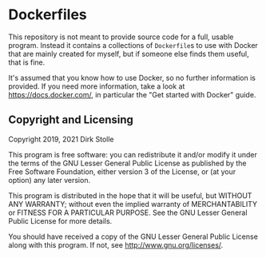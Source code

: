 # Dockerfiles

This repository is not meant to provide source code for a full, usable program.
Instead it contains a collections of `Dockerfile`s to use with Docker that are
mainly created for myself, but if someone else finds them useful, that is fine.

It's assumed that you know how to use Docker, so no further information is
provided. If you need more information, take a look at
<https://docs.docker.com/>, in particular the "Get started with Docker" guide.

## Copyright and Licensing

Copyright 2019, 2021  Dirk Stolle

This program is free software: you can redistribute it and/or modify
it under the terms of the GNU Lesser General Public License as published by
the Free Software Foundation, either version 3 of the License, or
(at your option) any later version.

This program is distributed in the hope that it will be useful,
but WITHOUT ANY WARRANTY; without even the implied warranty of
MERCHANTABILITY or FITNESS FOR A PARTICULAR PURPOSE.  See the
GNU Lesser General Public License for more details.

You should have received a copy of the GNU Lesser General Public License
along with this program.  If not, see <http://www.gnu.org/licenses/>.
